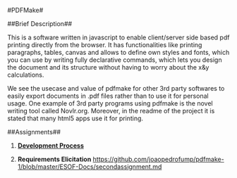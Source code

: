 #PDFMake#

##Brief Description##

This is a software written in javascript to enable client/server side based pdf printing directly from the browser. It has functionalities like printing paragraphs, tables, canvas and allows to define own styles and fonts, which you can use by writing fully declarative commands, which lets you design the document and its structure without having to worry about the x&y calculations.

We see the usecase and value of pdfmake for other 3rd party softwares to easily export documents in .pdf files rather than to use it for personal usage. One example of 3rd party programs using pdfmake is the novel writing tool called Novlr.org. Moreover, in the readme of the project it is stated that many html5 apps use it for printing.

##Assignments##
1. **[Development Process](https://github.com/joaopedrofump/pdfmake-1/blob/master/ESOF-Docs/firstassignment.md)**

2. **Requirements Elicitation**
https://github.com/joaopedrofump/pdfmake-1/blob/master/ESOF-Docs/secondassignment.md
